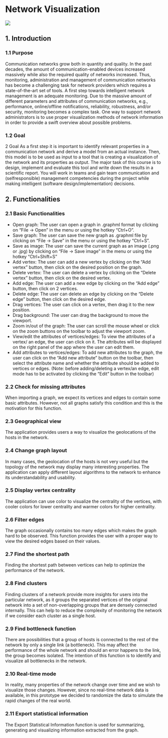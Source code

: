 # Network Visualization
![](https://i.imgur.com/6veSWH9.png)
## 1. Introduction
### 1.1 Purpose  
Communication networks grow both in quantity and quality. In the past decades, the
amount of communication-enabled devices increased massively while also the required
quality of networks increased. Thus, monitoring, administration and management of
communication networks has become a challenging task for network providers which
requires a state-of-the-art set of tools.
A first step towards intelligent network management is an adequate monitoring. Due
to the massive amount of different parameters and attributes of communication networks,
e.g., performance, online/offline notifications, reliability, robustness, and/or security,
monitoring becomes a complex task. One way to support network administrators is
to use proper visualization methods of network information in order to provide a swift
overview about possible problems. 
### 1.2 Goal
2 Goal
As a first step it is important to identify relevant
properties in a communication network
and derive a model from an actual instance.
Then, this model is to be used as input to a
tool that is creating a visualization of the network
and its properties as output. The major
task of this course is to design, implement
and evaluate this tool and write down the results
in a scientific report. You will work in
teams and gain team communication and (selfresponsible)
management competencies during
the project while making intelligent (software
design/implementation) decisions.
## 2. Functionalities
### 2.1 Basic Functionalities
- Open graph: The user can open a graph in .graphml format by clicking on “File → Open” in the menu or using the hotkey “Ctrl+O”.
-	Save graph: The user can save the new graph as .graphml file by clicking on “File → Save” in the menu or using the hotkey “Ctrl+S”.
-	Save as image: The user can save the current graph as an image (.png or .jpg) by clicking on “File → Save image” in the menu or using the hotkey “Ctrl+Shift+S”
-	Add vertex: The user can add a new vertex by clicking on the “Add vertex” button, then click on the desired position on the graph.
-	Delete vertex: The user can delete a vertex by clicking on the “Delete vertex” button, then click on the desired vertex.
-	Add edge: The user can add a new edge by clicking on the “Add edge” button, then click on 2 vertices.
-	Delete edge: The user can delete an edge by clicking on the “Delete edge” button, then click on the desired edge.
-	Drag vertices: The user can click on a vertex, then drag it to the new position.
-	Drag background: The user can drag the background to move the viewport.
-	Zoom in/out of the graph: The user can scroll the mouse wheel or click on the zoom buttons on the toolbar to adjust the viewport zoom.
-	View/edit the attributes of vertices/edges: To view the attributes of a vertex/ an edge, the user can click on it. The attributes will be displayed on the right panel of the app where the user can edit them.
-	Add attributes to vertices/edges: To add new attributes to the graph, the user can click on the “Add new attribute” button on the toolbar, then select the attribute name and whether the attribute should be added to vertices or edges.
(Note: before adding/deleting a vertex/an edge, edit mode has to be activated by clicking the “Edit” button in the toolbar)
### 2.2 Check for missing attributes
When importing a graph, we expect its vertices and edges to contain some basic attributes. However, not all graphs satisfy this condition and this is the motivation for this function.
### 2.3 Geographical view
The application provides users a way to visualize the geolocations of the hosts in the network. 
### 2.4 Change graph layout
In many cases, the geolocation of the hosts is not very useful but the topology of the network may display many interesting properties. The application can apply different layout algorithms to the network to enhance its understandability and usability.
### 2.5 Display vertex centrality
The application can use color to visualize the centrality of the vertices, with cooler colors for lower centrality and warmer colors for higher centrality.
### 2.6 Filter edges
The graph occasionally contains too many edges which makes the graph hard to be observed. This function provides the user with a proper way to view the desired edges based on their values.
### 2.7 Find the shortest path
Finding the shortest path between vertices can help to optimize the performance of the network.
### 2.8 Find clusters
Finding clusters of a network provide more insights for users into the particular network, as it groups the separated vertices of the original network into a set of non-overlapping groups that are densely connected internally. This can help to reduce the complexity of monitoring the network if we consider each cluster as a single host.
### 2.9 Find bottleneck function
There are possibilities that a group of hosts is connected to the rest of the network by only a single link (a bottleneck). This may affect the performance of the whole network and should an error happens to the link, the group becomes isolated. The intention of this function is to identify and visualize all bottlenecks in the network.
### 2.10 Real-time mode
In reality, many properties of the network change over time and we wish to visualize those changes. However, since no real-time network data is available, in this prototype we decided to randomize the data to simulate the rapid changes of the real world.
### 2.11 Export statistical information
The Export Statistical Information function is used for summarizing, generating and visualizing information extracted from the graph. 

